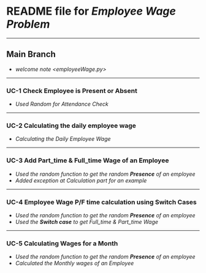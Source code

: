 # README file for *Employee Wage Problem*
----------
## Main Branch  
- *welcome note <employeeWage.py>*
----------
### **UC-1** Check Employee is Present or Absent
- *Used Random for Attendance Check*
----------
### **UC-2** Calculating the daily employee wage
- *Calculating the Daily Employee Wage*
----------
### **UC-3** Add Part_time & Full_time Wage of an Employee
- *Used the random function to get the random **Presence** of an employee*
- *Added exception at Calculation part for an example*
----------
### **UC-4** Employee Wage P/F time calculation using Switch Cases
- *Used the random function to get the random **Presence** of an employee*
- *Used the **Switch case** to get Full_time & Part_time Wage*
----------
### **UC-5** Calculating Wages for a Month
- *Used the random function to get the random **Presence** of an employee*
- *Calculated the Monthly wages of an Employee*
